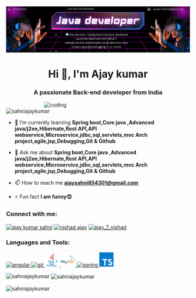 ![logo](https://github.com/Sahniajaykumar/Sahniajaykumar/blob/main/java%20developer.png)
<h1 align="center">Hi 👋, I'm Ajay kumar</h1>
<h3 align="center">A passionate Back-end developer from India</h3>
<img align="right" alt="coding" width="400" src="https://user-images.githubusercontent.com/55389276/140866485-8fb1c876-9a8f-4d6a-98dc-08c4981eaf70.gif">
<p align="left"> <img src="https://komarev.com/ghpvc/?username=sahniajaykumar&label=Profile%20views&color=0e75b6&style=flat" alt="sahniajaykumar" /> </p>

- 🌱 I’m currently learning **Spring boot,Core java ,Advanced java/j2ee,Hibernate,Rest API,API webservice,Microservice,jdbc,sql,servlets,mvc Arch project,agile,jsp,Debugging,Git & Github**

- 💬 Ask me about **Spring boot,Core java ,Advanced java/j2ee,Hibernate,Rest API,API webservice,Microservice,jdbc,sql,servlets,mvc Arch project,agile,jsp,Debugging,Git & Github**

- 📫 How to reach me **ajaysahni854301@gmail.com**

- ⚡ Fun fact **I am funny😍**

<h3 align="left">Connect with me:</h3>
<p align="left">
<a href="https://linkedin.com/in/ajay kumar sahni" target="blank"><img align="center" src="https://raw.githubusercontent.com/rahuldkjain/github-profile-readme-generator/master/src/images/icons/Social/linked-in-alt.svg" alt="ajay kumar sahni" height="30" width="40" /></a>
<a href="https://fb.com/nishad ajay" target="blank"><img align="center" src="https://raw.githubusercontent.com/rahuldkjain/github-profile-readme-generator/master/src/images/icons/Social/facebook.svg" alt="nishad ajay" height="30" width="40" /></a>
<a href="https://instagram.com/ajay_7_nishad" target="blank"><img align="center" src="https://raw.githubusercontent.com/rahuldkjain/github-profile-readme-generator/master/src/images/icons/Social/instagram.svg" alt="ajay_7_nishad" height="30" width="40" /></a>
</p>

<h3 align="left">Languages and Tools:</h3>
<p align="left"> <a href="https://angular.io" target="_blank" rel="noreferrer"> <img src="https://angular.io/assets/images/logos/angular/angular.svg" alt="angular" width="40" height="40"/> </a> <a href="https://git-scm.com/" target="_blank" rel="noreferrer"> <img src="https://www.vectorlogo.zone/logos/git-scm/git-scm-icon.svg" alt="git" width="40" height="40"/> </a> <a href="https://www.java.com" target="_blank" rel="noreferrer"> <img src="https://raw.githubusercontent.com/devicons/devicon/master/icons/java/java-original.svg" alt="java" width="40" height="40"/> </a> <a href="https://www.mysql.com/" target="_blank" rel="noreferrer"> <img src="https://raw.githubusercontent.com/devicons/devicon/master/icons/mysql/mysql-original-wordmark.svg" alt="mysql" width="40" height="40"/> </a> <a href="https://spring.io/" target="_blank" rel="noreferrer"> <img src="https://www.vectorlogo.zone/logos/springio/springio-icon.svg" alt="spring" width="40" height="40"/> </a> <a href="https://www.typescriptlang.org/" target="_blank" rel="noreferrer"> <img src="https://raw.githubusercontent.com/devicons/devicon/master/icons/typescript/typescript-original.svg" alt="typescript" width="40" height="40"/> </a> </p>

<p><img align="left" src="https://github-readme-stats.vercel.app/api/top-langs?username=sahniajaykumar&show_icons=true&locale=en&layout=compact" alt="sahniajaykumar" /></p>

<p>&nbsp;<img align="center" src="https://github-readme-stats.vercel.app/api?username=sahniajaykumar&show_icons=true&locale=en" alt="sahniajaykumar" /></p>

<p><img align="center" src="https://github-readme-streak-stats.herokuapp.com/?user=sahniajaykumar&" alt="sahniajaykumar" /></p>

